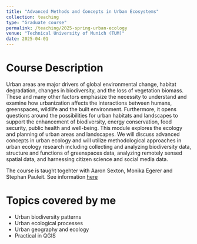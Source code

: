 ```yaml
---
title: "Advanced Methods and Concepts in Urban Ecosystems"
collection: teaching
type: "Graduate course"
permalink: /teaching/2025-spring-urban-ecology
venue: "Technical University of Munich (TUM)"
date: 2025-04-01
---
```


Course Description
======
Urban areas are major drivers of global environmental change, habitat degradation, changes in biodiversity, and the loss of vegetation biomass. These and many other factors emphasize the necessity to understand and examine how urbanization affects the interactions between humans, greenspaces, wildlife and the built environment. Furthermore, it opens questions around the possibilities for urban habitats and landscapes to support the enhancement of biodiversity, energy conservation, food security, public health and well-being. This module explores the ecology and planning of urban areas and landscapes. We will discuss advanced concepts in urban ecology and will utilize methodological approaches in urban ecology research including collecting and analyzing biodiversity data, structure and functions of greenspaces data, analyzing remotely sensed spatial data, and harnessing citizen science and social media data.

The course is taught togehter with Aaron Sexton, Monika Egerer and Stephan Pauleit. See information [here](https://campus.tum.de/tumonline/ee/ui/ca2/app/desktop/#/slc.tm.cp/student/courses/950801327?$scrollTo=toc_overview)

Topics covered by me
======
* Urban biodiversity patterns
* Urban ecological processes
* Urban geography and ecology
* Practical in QGIS


